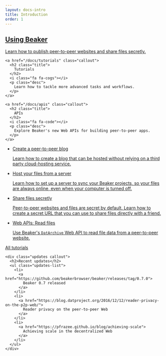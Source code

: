 ```yaml
---
layout: docs-intro
title: Introduction
order: 1
---
```


<div class="callouts-1">
  <div class="container">
    <a href="/docs/using-beaker" class="callout">
      <h2 class="title">
        Using Beaker
      </h2>
      <i class="fa fa-laptop"></i>
      <p class="desc">
        Learn how to publish peer-to-peer websites and share files secretly.
      </p>
    </a>

    <a href="/docs/tutorials" class="callout">
      <h2 class="title">
        Tutorials
      </h2>
      <i class="fa fa-cogs"></i>
      <p class="desc">
        Learn how to tackle more advanced tasks and workflows.
      </p>
    </a>

    <a href="/docs/apis" class="callout">
      <h2 class="title">
        APIs
      </h2>
      <i class="fa fa-code"></i>
      <p class="desc">
        Explore Beaker's new Web APIs for building peer-to-peer apps.
      </p>
    </a>
  </div>
</div>

<div class="callouts-2">
  <div class="container">
    <div class="tutorials callout">
      <ul class="tutorials-list">
        <li class="tutorial">
          <a href="/docs/tutorials/create-a-blog.html">
            <div class="heading">
              <i class="purple fa fa-pencil"></i>
              <span>Create a peer-to-peer blog</span>
            </div>
            <p>
              Learn how to create a blog that can be hosted without relying on a third party cloud-hosting service.
            </p>
          </a>
        </li>
        <li class="tutorial">
          <a href="/docs/tutorials/host-outside-of-beaker.html">
            <div class="heading">
              <i class="orange fa fa-terminal"></i>
              <span>Host your files from a server</span>
            </div>
            <p>
              Learn how to set up a server to sync your Beaker projects, so your files are always online, even when your computer is turned off.
            </p>
          </a>
        </li>
        <li class="tutorial">
          <a href="/docs/tutorials/share-files-secretly.html">
            <div class="heading">
              <i class="green fa fa-link"></i>
              <span>Share files secretly</span>
            </div>
            <p>
              Peer-to-peer websites and files are secret by default. Learn how to create a secret URL that you can use to share files directly with a friend.
            </p>
          </a>
        </li>
        <li class="tutorial">
          <a href="/docs/tutorials/read-site-files.html">
            <div class="heading">
              <i class="teal fa fa-code"></i>
              <span>Web APIs: Read files</span>
            </div>
            <p>
              Use Beaker's <code>DatArchive</code> Web API to read file data from a peer-to-peer website.
            </p>
          </a>
        </li>
      </ul>
      <p class="more">
        <a href="/docs/tutorials/">
          All tutorials
          <i class="fa fa-angle-right"></i>
        </a>
      </p>
    </div>

    <div class="updates callout">
      <h2>Recent updates</h2>
      <ul class="updates-list">
        <li>
          <a href="https://github.com/beakerbrowser/beaker/releases/tag/0.7.0">
            Beaker 0.7 released
          </a>
        </li>
        <li>
          <a href="https://blog.datproject.org/2016/12/12/reader-privacy-on-the-p2p-web/">
            Reader privacy on the peer-to-peer Web
          </a>
        </li>
        <li>
          <a href="https://pfrazee.github.io/blog/achieving-scale">
            Achieving scale in the decentralized Web
          </a>
        </li>
      </ul>
    </div>
  </div>
</div>
